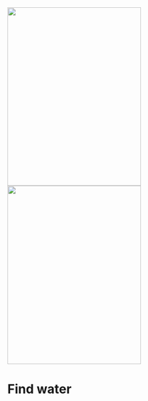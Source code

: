 

<img src= https://github.com/RAM6IOS/Find-water/assets/58077232/07ea2649-36e9-442d-b021-b34077912c5a width="300" height="400"/>

<img src= https:https://github.com/RAM6IOS/Find-water/assets/58077232/7c191031-d442-46a9-9b52-7c50745b0416 width="300" height="400"/>

# Find water
